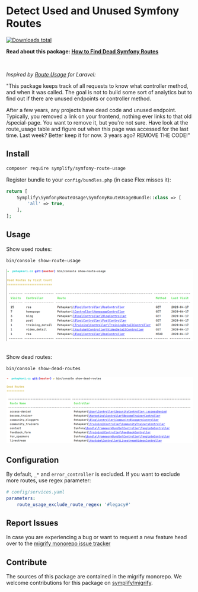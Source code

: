 # Detect Used and Unused Symfony Routes

[![Downloads total](https://img.shields.io/packagist/dt/symplify/symfony-route-usage.svg?style=flat-square)](https://packagist.org/packages/symplify/symfony-route-usage/stats)

**Read about this package: [How to Find Dead Symfony Routes](https://www.tomasvotruba.com/blog/2020/04/06/how-to-find-dead-symfony-routes/)**

<br>

*Inspired by [Route Usage](https://github.com/julienbourdeau/route-usage/) for Laravel:*

"This package keeps track of all requests to know what controller method, and when it was called. The goal is not to build some sort of analytics but to find out if there are unused endpoints or controller method.

After a few years, any projects have dead code and unused endpoint. Typically, you removed a link on your frontend, nothing ever links to that old /special-page. You want to remove it, but you're not sure. Have look at the route_usage table and figure out when this page was accessed for the last time. Last week? Better keep it for now. 3 years ago? REMOVE THE CODE!"

## Install

```bash
composer require symplify/symfony-route-usage
```

Register bundle to your `config/bundles.php` (in case Flex misses it):

```php
return [
    Symplify\SymfonyRouteUsage\SymfonyRouteUsageBundle::class => [
        'all' => true,
    ],
];
```

## Usage

Show used routes:

```bash
bin/console show-route-usage
```

<div align="center">
    <img src="/docs/used_routes.png">
</div>

<br>

Show dead routes:

```bash
bin/console show-dead-routes
```

<div align="center">
    <img src="/docs/dead_routes.png">
</div>

## Configuration

By default, `_*` and `error_controller` is excluded. If you want to exclude more routes, use regex parameter:

```yaml
# config/services.yaml
parameters:
    route_usage_exclude_route_regex: '#legacy#'
```

## Report Issues

In case you are experiencing a bug or want to request a new feature head over to the [migrify monorepo issue tracker](https://github.com/symplify/symplify/issues)

## Contribute

The sources of this package are contained in the migrify monorepo. We welcome contributions for this package on [symplify/migrify](https://github.com/symplify/migrify).
